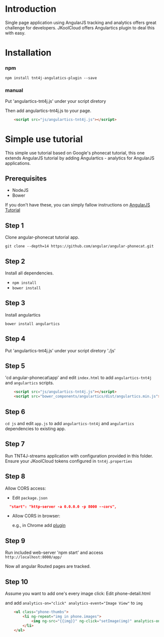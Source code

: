 # Introduction 

Single page application using AngularJS tracking and analytics offers great challenge for developers. JKoolCloud offers
Angulartics plugin to deal this with easy.

# Installation

### npm

```shell
npm install tnt4j-angulatics-plugin --save
```

### manual

Put 'angulartics-tnt4j.js' under your script diretory

Then add angulartics-tnt4j.js to your page.

```html
    <script src="js/angulartics-tnt4j.js"></script>
```

# Simple use tutorial

This simple use tutorial based on Google's phonecat tutorial, this one extends AngularJS tutorial by adding
Angulartics - analytics for AngularJS applications.

## Prerequisites

* NodeJS
* Bower

If you don't have these, you can simply fallow instructions on [AngularJS Tutorial](https://docs.angularjs.org/tutorial#get-started)
	
## Step 1
	
Clone angular-phonecat tutorial app.
	
`git clone --depth=14 https://github.com/angular/angular-phonecat.git`

## Step 2

Install all dependencies.
	
* `npm install`
* `bower install`

## Step 3

Install angulartics

```
bower install angulartics
````

## Step 4

Put 'angulartics-tnt4j.js' under your script diretory './js'
	
## Step 5
	
'cd angular-phonecat\app\' and edit `index.html` to add `angulartics-tnt4j` and `angulartics` scripts.
	
```html
    <script src="js/angulartics-tnt4j.js"></script>
    <script src="bower_components/angulartics/dist/angulartics.min.js"></script>
```
	
## Step 6

`cd js` and edit `app.js` to add `angulartics-tnt4j` and `angulartics` dependencies to existing app.

	
## Step 7

Run TNT4J-streams application with configuration provided in this folder. Ensure your JKoolCloud tokens configured in
`tnt4j.properties`
	
## Step 8
	
Allow CORS access:
* Edit `package.json`

```json
  "start": "http-server -a 0.0.0.0 -p 8000 --cors",
```

* Allow CORS in browser:

    e.g., in Chrome add [plugin](https://chrome.google.com/webstore/detail/allow-control-allow-origi/nlfbmbojpeacfghkpbjhddihlkkiljbi)
	
## Step 9
	
Run included web-server 'npm start' and access `http://localhost:8000/app/`
	
Now all angular Routed pages are tracked.
	
## Step 10

Assume you want to add one's every image click:
Edit phone-detail.html
	
and add `analytics-on="click" analytics-event="Image View"` to `img`
	
```html
    <ul class="phone-thumbs">
        <li ng-repeat="img in phone.images">
            <img ng-src="{{img}}" ng-click="setImage(img)" analytics-on="click" analytics-event="Image View">
        </li>
    </ul>
```

